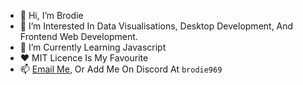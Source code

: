 - 👋 Hi, I’m Brodie
- 👀 I’m Interested In Data Visualisations, Desktop Development, And Frontend Web Development.
- 🌱 I’m Currently Learning Javascript
- ❤️ MIT Licence Is My Favourite
- 📫 <a href="mailto:brodesp09@gmail.com">Email Me</a>, Or Add Me On Discord At `brodie969`
